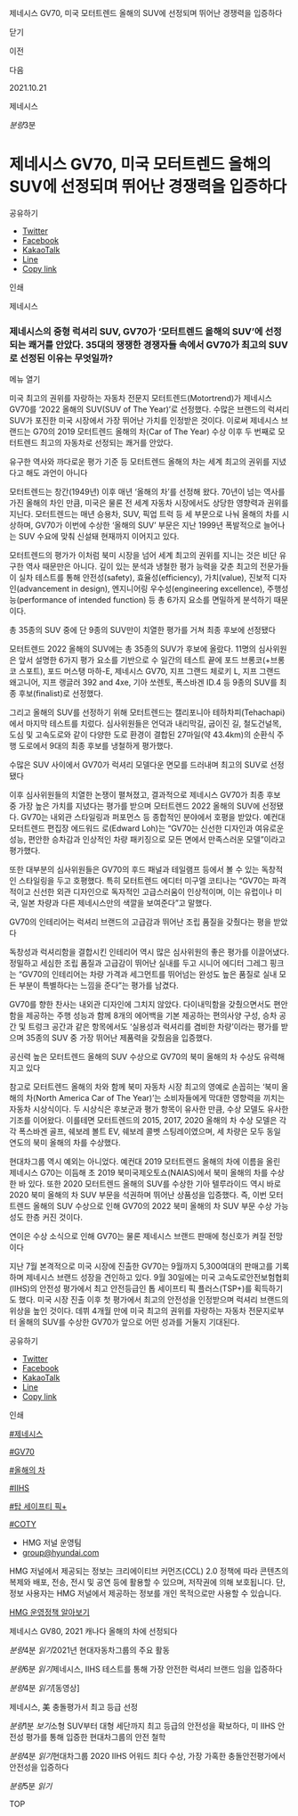 제네시스 GV70, 미국 모터트렌드 올해의 SUV에 선정되며 뛰어난 경쟁력을 입증하다






닫기

이전

다음

2021.10.21

제네시스


*분량*3분

# 제네시스 GV70, 미국 모터트렌드 올해의 SUV에 선정되며 뛰어난 경쟁력을 입증하다

공유하기

* [Twitter](# "새창으로 열림")
* [Facebook](# "새창으로 열림")
* [KakaoTalk](# "새창으로 열림")
* [Line](# "새창으로 열림")
* [Copy link](#)

인쇄

제네시스



### 제네시스의 중형 럭셔리 SUV, GV70가 ‘모터트렌드 올해의 SUV’에 선정되는 쾌거를 안았다. 35대의 쟁쟁한 경쟁자들 속에서 GV70가 최고의 SUV로 선정된 이유는 무엇일까?

메뉴 열기



미국 최고의 권위를 자랑하는 자동차 전문지 모터트렌드(Motortrend)가 제네시스 GV70를 ‘2022 올해의 SUV(SUV of The Year)’로 선정했다. 수많은 브랜드의 럭셔리 SUV가 포진한 미국 시장에서 가장 뛰어난 가치를 인정받은 것이다. 이로써 제네시스 브랜드는 G70의 2019 모터트렌드 올해의 차(Car of The Year) 수상 이후 두 번째로 모터트렌드 최고의 자동차로 선정되는 쾌거를 안았다.

유구한 역사와 까다로운 평가 기준 등 모터트렌드 올해의 차는 세계 최고의 권위를 지녔다고 해도 과언이 아니다



모터트렌드는 창간(1949년) 이후 매년 ‘올해의 차’를 선정해 왔다. 70년이 넘는 역사를 가진 올해의 차인 만큼, 미국은 물론 전 세계 자동차 시장에서도 상당한 영향력과 권위를 지닌다. 모터트렌드는 매년 승용차, SUV, 픽업 트럭 등 세 부문으로 나눠 올해의 차를 시상하며, GV70가 이번에 수상한 ‘올해의 SUV’ 부문은 지난 1999년 폭발적으로 늘어나는 SUV 수요에 맞춰 신설돼 현재까지 이어지고 있다.

모터트렌드의 평가가 이처럼 북미 시장을 넘어 세계 최고의 권위를 지니는 것은 비단 유구한 역사 때문만은 아니다. 깊이 있는 분석과 냉철한 평가 능력을 갖춘 최고의 전문가들이 실차 테스트를 통해 안전성(safety), 효율성(efficiency), 가치(value), 진보적 디자인(advancement in design), 엔지니어링 우수성(engineering excellence), 주행성능(performance of intended function) 등 총 6가지 요소를 면밀하게 분석하기 때문이다.

총 35종의 SUV 중에 단 9종의 SUV만이 치열한 평가를 거쳐 최종 후보에 선정됐다



모터트렌드 2022 올해의 SUV에는 총 35종의 SUV가 후보에 올랐다. 11명의 심사위원은 앞서 설명한 6가지 평가 요소를 기반으로 수 일간의 테스트 끝에 포드 브롱코(+브롱코 스포트), 포드 머스탱 마하-E, 제네시스 GV70, 지프 그랜드 체로키 L, 지프 그랜드 왜고니어, 지프 랭글러 392 and 4xe, 기아 쏘렌토, 폭스바겐 ID.4 등 9종의 SUV를 최종 후보(finalist)로 선정했다.

그리고 올해의 SUV를 선정하기 위해 모터트렌드는 캘리포니아 테하차피(Tehachapi)에서 마지막 테스트를 치렀다. 심사위원들은 언덕과 내리막길, 굽이진 길, 철도건널목, 도심 및 고속도로와 같이 다양한 도로 환경이 결합된 27마일(약 43.4km)의 순환식 주행 도로에서 9대의 최종 후보를 냉철하게 평가했다.

수많은 SUV 사이에서 GV70가 럭셔리 모델다운 면모를 드러내며 최고의 SUV로 선정됐다



이후 심사위원들의 치열한 논쟁이 펼쳐졌고, 결과적으로 제네시스 GV70가 최종 후보 중 가장 높은 가치를 지녔다는 평가를 받으며 모터트렌드 2022 올해의 SUV에 선정됐다. GV70는 내외관 스타일링과 퍼포먼스 등 종합적인 분야에서 호평을 받았다. 예컨대 모터트렌드 편집장 에드워드 로(Edward Loh)는 “GV70는 신선한 디자인과 여유로운 성능, 편안한 승차감과 인상적인 차량 패키징으로 모든 면에서 만족스러운 모델”이라고 평가했다.

또한 대부분의 심사위원들은 GV70의 후드 패널과 테일램프 등에서 볼 수 있는 독창적인 스타일링을 두고 호평했다. 특히 모터트렌드 에디터 미구엘 코티나는 “GV70는 파격적이고 신선한 외관 디자인으로 독자적인 고급스러움이 인상적이며, 이는 유럽이나 미국, 일본 차량과 다른 제네시스만의 색깔을 보여준다”고 말했다.

GV70의 인테리어는 럭셔리 브랜드의 고급감과 뛰어난 조립 품질을 갖췄다는 평을 받았다



독창성과 럭셔리함을 결합시킨 인테리어 역시 많은 심사위원의 좋은 평가를 이끌어냈다. 정밀하고 세심한 조립 품질과 고급감이 뛰어난 실내를 두고 시니어 에디터 그레그 핑크는 “GV70의 인테리어는 차량 가격과 세그먼트를 뛰어넘는 완성도 높은 품질로 실내 모든 부분이 특별하다는 느낌을 준다”는 평가를 남겼다.

GV70를 향한 찬사는 내외관 디자인에 그치지 않았다. 다이내믹함을 갖췄으면서도 편안함을 제공하는 주행 성능과 함께 8개의 에어백을 기본 제공하는 편의사양 구성, 승차 공간 및 트렁크 공간과 같은 항목에서도 ‘실용성과 럭셔리를 겸비한 차량’이라는 평가를 받으며 35종의 SUV 중 가장 뛰어난 제품력을 갖췄음을 입증했다.

공신력 높은 모터트렌드 올해의 SUV 수상으로 GV70의 북미 올해의 차 수상도 유력해지고 있다



참고로 모터트렌드 올해의 차와 함께 북미 자동차 시장 최고의 영예로 손꼽히는 ‘북미 올해의 차(North America Car of The Year)’는 소비자들에게 막대한 영향력을 끼치는 자동차 시상식이다. 두 시상식은 후보군과 평가 항목이 유사한 만큼, 수상 모델도 유사한 기조를 이어왔다. 이를테면 모터트렌드의 2015, 2017, 2020 올해의 차 수상 모델은 각각 폭스바겐 골프, 쉐보레 볼트 EV, 쉐보레 콜벳 스팅레이였으며, 세 차량은 모두 동일 연도의 북미 올해의 차를 수상했다.

현대차그룹 역시 예외는 아니었다. 예컨대 2019 모터트렌드 올해의 차에 이름을 올린 제네시스 G70는 이듬해 초 2019 북미국제오토쇼(NAIAS)에서 북미 올해의 차를 수상한 바 있다. 또한 2020 모터트렌드 올해의 SUV를 수상한 기아 텔루라이드 역시 바로 2020 북미 올해의 차 SUV 부문을 석권하며 뛰어난 상품성을 입증했다. 즉, 이번 모터트렌드 올해의 SUV 수상으로 인해 GV70의 2022 북미 올해의 차 SUV 부문 수상 가능성도 한층 커진 것이다.

연이은 수상 소식으로 인해 GV70는 물론 제네시스 브랜드 판매에 청신호가 켜질 전망이다



지난 7월 본격적으로 미국 시장에 진출한 GV70는 9월까지 5,300여대의 판매고를 기록하며 제네시스 브랜드 성장을 견인하고 있다. 9월 30일에는 미국 고속도로안전보험협회(IIHS)의 안전성 평가에서 최고 안전등급인 톱 세이프티 픽 플러스(TSP+)를 획득하기도 했다. 미국 시장 진출 이후 첫 평가에서 최고의 안전성을 인정받으며 럭셔리 브랜드의 위상을 높인 것이다. 데뷔 4개월 만에 미국 최고의 권위를 자랑하는 자동차 전문지로부터 올해의 SUV를 수상한 GV70가 앞으로 어떤 성과를 거둘지 기대된다.



공유하기

* [Twitter](# "새창으로 열림")
* [Facebook](# "새창으로 열림")
* [KakaoTalk](# "새창으로 열림")
* [Line](# "새창으로 열림")
* [Copy link](#)

인쇄

[#제네시스](/tag/748)

[#GV70](/tag/1183)

[#올해의 차](/tag/1592)

[#IIHS](/tag/1167)

[#탑 세이프티 픽+](/tag/1175)

[#COTY](/tag/2064)



* HMG 저널 운영팀
* [group@hyundai.com](mailto:group@hyundai.com)

HMG 저널에서 제공되는 정보는 크리에이티브 커먼즈(CCL) 2.0 정책에 따라 콘텐츠의 복제와 배포, 전송, 전시 및 공연 등에 활용할 수 있으며, 저작권에 의해 보호됩니다.
단, 정보 사용자는 HMG 저널에서 제공하는 정보를 개인 목적으로만 사용할 수 있습니다.

[HMG 운영정책 알아보기](/footer/operationRegist)

제네시스 GV80, 2021 캐나다 올해의 차에 선정되다

*분량*4분 *읽기*2021년 현대자동차그룹의 주요 활동

*분량*6분 *읽기*제네시스, IIHS 테스트를 통해 가장 안전한 럭셔리 브랜드 임을 입증하다

*분량*4분 *읽기*[동영상]

제네시스, 美 충돌평가서 최고 등급 선정

*분량*1분 *보기*소형 SUV부터 대형 세단까지 최고 등급의 안전성을 확보하다, 미 IIHS 안전성 평가를 통해 입증한 현대차그룹의 안전 철학

*분량*4분 *읽기*현대차그룹 2020 IIHS 어워드 최다 수상, 가장 가혹한 충돌안전평가에서 안전성을 입증하다

*분량*5분 *읽기*

TOP